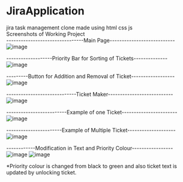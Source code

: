 # JiraApplication
jira task management clone made using html css js<br />
Screenshots of Working Project<br />
--------------------------------Main Page---------------------------
![image](https://user-images.githubusercontent.com/72167507/210594659-641f7f98-acde-491c-9294-e540a87112a9.png) <br />

-------------------Priority Bar for Sorting of Tickets--------------<br />
![image](https://user-images.githubusercontent.com/72167507/210594714-7d94e44e-6d5b-4e90-ba45-d800798a2648.png)<br />
 
---------Button for Addition and Removal of Ticket------------------<br />
![image](https://user-images.githubusercontent.com/72167507/210594762-634a8c82-a2e8-467b-bc0a-ecbfdc0d5129.png)<br />
 
-----------------------------Ticket Maker---------------------------<br />
![image](https://user-images.githubusercontent.com/72167507/210594806-36a20405-3751-4a3c-8399-c78888b631b4.png)<br />
 
-------------------------Example of one Ticket-----------------------<br />
![image](https://user-images.githubusercontent.com/72167507/210594842-1c13ad69-2718-4afd-85d3-01b50d5841b6.png)<br />

-----------------------Example of Multiple Ticket--------------------<br />
![image](https://user-images.githubusercontent.com/72167507/210594895-a362a22b-3034-4f25-a508-42868f17734e.png)<br />
 
------------Modification in Text and Priority Colour-----------------<br />
![image](https://user-images.githubusercontent.com/72167507/210594977-9adda932-5f4b-4ca7-b976-a7c47d2b80bd.png)
![image](https://user-images.githubusercontent.com/72167507/210595009-d9c06e44-e992-44eb-afac-667fda932c7e.png)<br />

*Priority colour is changed from black to green and also ticket text is updated by unlocking ticket.
<br />
